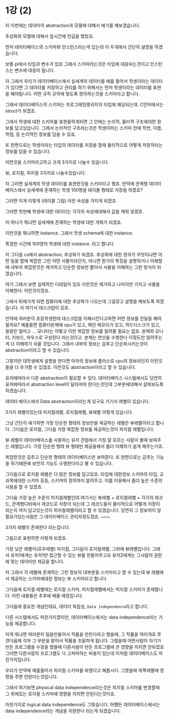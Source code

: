# 1강 (2)

자 이번에는 데이터의 abstraction과 모델에 대해서 얘기를 해보겠습니다.

추상화와 모델에 대해서 앞시간에 언급을 했었죠.

먼저 데이터베이스의 스키마와 인스턴스라는게 있는데 이 두개에서 간단히 설명을 하겠습니다.

보통 pl에서 타입과 변수가 있죠 그래서 스키마라는것은 타입에 대응되는것이고 인스턴스는 변수에 대응이 됩니다.

자 그래서 우리가 데이터베이스에서 실세계의 데이터를 예를 들어서 학생이라는 데이터가 있다면 그 데이터를 저장하고 관리를 하기 위해서는 먼저 학생이라는 데이터를 표현을 해야됩니다. 어떤 규칙 규약에 맞도록 정의하는것을 스키마라고 합니다.

그래서 데이터베이스의 스키마는 프로그래밍랭귀지의 타입에 해당되는데. C언어에서는 struct가 되겠죠.

그래서 학생에 대한 스키마를 표현을하게되면 그 안에는 논리적, 물리적 구조에대한 정보를 담고있습니다. 그래서 논리적인 구조라는것은 학생이라는 스키마 안에 학번, 이름, 학점, 등 논리적인 정보를 담을 수 있죠. 

또 한편으로는 학생이라는 타입의 데이터를 저장을 할때 물리적으로 어떻게 저장하라는 정보를 담을 수 있습니다.

이런것을 스키마라고하고 크게 3가지로 나눌수 있습니다.

뷰, 로지컬, 피지컬 3가지로 나눌수있습니다.

자 그러면 실세계의 학생 데이터를 표현한것을 스키마라고 했죠. 만약에 관계형 데이터베이스에서 실세계에 존재하는 학생 100명을 테이블 형태로 저장을 하겠죠?

그러면 이게 이렇게 (테이블 그림) 이런 속성을 가지게 되겠죠.

그러면 첫번째 학생에 대한 데이터는 각각의 속성에대해서 값을 채워 넣겠죠.

이 하나가 뭐냐면 실세계에 존재하는 학생에 대한 개체가 되겠죠.

이런것을 뭐냐하면 instance. 그래서 학생 schema에 대한 instance.

특정한 시간에 100명의 학생에 대한 instance. 라고 합니다.


자 그다음 cs에서 abstraction, 추상화가 되겠죠.
추상화에 대한 정의가 무엇이냐면 어떤 일을 할때 복잡한 그런 어떤 사물이라던지, 아니면 뭔가의 특징을 설명하거나 이해할때 내부의 복잡한것은 제거하고 단순한 정보만 뽑아서 사물을 이해하는 그런 방식이 되겠습니다. 

여기 그래서 보면 실제적인 디테일이 있죠 이런것은 제거하고 나머지만 가지고 사물을 이해한다. 이런것이겠죠.

그래서 뒤에가게 되면 컴퓨터에 대한 추상화가 나오는데 그걸갖고 설명을 해보도록 하겠습니다.
자 여기서 데스크탑이 있죠. 

만약에 여러분이 초등학생한테 데스크탑을 이해시킨다고하면 어떤 정보를 전달을 해야될까요? 예를들면 컴퓨터본체에 cpu가 있고, 메인 메모리가 있고, 하드디스크가 있고, 용량은 얼마고 ... 모니터는 어떻고 이런 복잡한 정보를 알려줄 필요는 없죠. 본체와 모니터, 키보드, 마우스로 구성된다 라는것이고. 본체는 연산을 수행한다 이정도만 알려주는게 더 이해하기 쉬울 것입니다. 그래서 내부의 정보는 감추고 단순화시키는것이 abstraction이라고 할 수 있습니다.

그렇지만 대학생에게 설명을 한다면 아까의 정보에 플러스로 cpu의 정보라던지 이런것들을 더 추가할 수 있겠죠. 이런것도 abstraction이라고 할 수 있습니다.

유저에따라서 다른 abstraction이 필요할 수 있다.
데이터베이스 시스템에서도 당연히 유저에따라서 abstraction level이 달라져야 한다는것인데 그부분에대해서 살펴보도록 하겠습니다.

데이터 베이스에서 Data abstraction이라는게 있구요 거기서 레벨이 있습니다.

3가지 레벨이있는데 피지컬레벨, 로지컬레벨, 뷰레벨 이렇게 있습니다.

그냥 간단히 얘기하면 가장 단순한 형태의 정보만을 제공하는 레벨은 뷰레벨이라고 합니다. 그다음은 로지컬, 그다음 가장 복잡한 정보를 제공하는것이 피지컬 레벨입니다.

뷰 레벨이 데이터베이스를 사용하는 유저 관점에서 가장 잘 모르는 사람이 볼때 보여주는 레벨입니다. 가장 단순한 형태 뷰 형태만 제공을해서 좀더 이해하기 쉽게 해주는거죠. 

복잡한것은 감추고 단순한 형태의 데이터베이스만 보여준다.  또 한편으로는 감추는 기능을 하기때문에 보안의 기능도 수행한다라고 볼 수 있습니다.

그다음으로 로지컬 레벨은 더 많은 정보를 담고있죠. 타입에 대한정보 스키마의 타입, 교과목에대한 스키마 등등, 스키마의 정의까지 알려주고. 이를 이용해서 좀더 높은 수준의 사용을 할 수 있겠죠. 

그다음 가장 높은 수준이 피지컬레벨인데 여기서는 뷰레벨 + 로지컬레벨 + 각각의 레코드, 관계형디비에서 레코드로 저장이 되는데 그 레코드들이 물리적으로 어떻게 저장이 되는지 까지 담고있는것이 피지컬레벨이라고 할 수 있겠습니다. 당연히 그 정보까지 알필요가있는사람은 그 데이터베이스 관리자정도겠죠. ~~~. 

3가지 레벨이 존재한다 라는겁니다.

그림으로 표현하면 이렇게 되겠죠. 

가장 낮은 레벨이(로우레벨) 피지컬, 그다음이 로지컬레벨, 그위에 뷰레벨입니다. 그래서 유저1에게는 유저1만 접근할 수 있는 뷰를 만들어주고요 유저2에게는 그사람의 권한에 맞는 데이터만 제공을 합니다. 

자 그래서 각 레벨에 존재하는 그런 정보의 대부분을 스키마라고 할 수 있는데
뷰 레벨에서 제공하는 스키마에대한 정보는 뷰 스키마라고 합니다.

그다음에 로지컬 레벨에는 로지컬 스키마, 피지컬레벨에서는 피지컬 스키마가 존재합니다.
이런 내용들은 추후에 배울 예정입니다.

그다음에 중요한 개념인데요, 데이터 독립성, `Data independence`라고 합니다.

다른 시스템에서도 마찬가지겠지만, 데이터베이스에서는 data independence라는 기능을 제공합니다.

이게 뭐냐면 여러분이 팀을만들어서 작품을 만든다라고 했을때, 그 작품을 여러개로 쪼갠다음에 각자 그 부분을 맡아서 작품을 조달하게 됩니다.
그랬을때 어떤사람이 자기가 만든 프로그램을 수정을 했을때 다른사람이 만든 프로그램에 큰 영향을 끼치면 안되겠죠 그러면 다른사람의 프로그램도 다 고쳐야하는 비용이 있는데 이처럼 데이터베이스도 마찬가지입니다. 

우리가 만약에 예를들어서 피지컬 스키마를 바꿨다고 해봅시다. 그랬을때 위쪽레벨에 영향을 주면 안된다는것입니다. 

그래서 여기보면 physical data independence라는것은 피지컬 스키마를 변경할때 그 위에있는 로지컬 스키마에 영향을 끼치면 안된다는것이죠. 

마찬가지로 logical data independence도 그렇습니다. 어쨌든 데이터베이스에서는 data independence라는 개념을 지원한다 라는게 되겠습니다.
